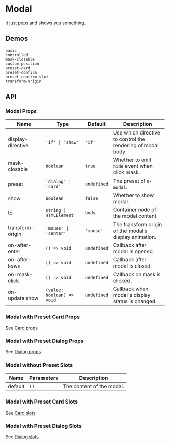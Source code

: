 # Modal

It just pops and shows you something.

## Demos

```demo
basic
controlled
mask-closable
custom-position
preset-card
preset-confirm
preset-confirm-slot
transform-origin
```

## API

### Modal Props

| Name | Type | Default | Description |
| --- | --- | --- | --- |
| display-directive | `'if' \| 'show'` | `'if'` | Use which directive to control the rendering of modal body. |
| mask-closable | `boolean` | `true` | Whether to emit `hide` event when click mask. |
| preset | `'dialog' \| 'card'` | `undefined` | The preset of `n-modal`. |
| show | `boolean` | `false` | Whether to show modal. |
| to | `string \| HTMLElement` | `body` | Container node of the modal content. |
| transform-origin | `'mouse' \| 'center'` | `'mouse'` | The transform origin of the modal's display animation. |
| on-after-enter | `() => void` | `undefined` | Callback after modal is opened. |
| on-after-leave | `() => void` | `undefined` | Callback after modal is closed. |
| on-mask-click | `() => void` | `undefined` | Callback on mask is clicked. |
| on-update:show | `(value: boolean) => void` | `undefined` | Callback when modal's display status is changed. |

### Modal with Preset Card Props

See [Card props](card#Card-Props)

### Modal with Preset Dialog Props

See [Dialog props](dialog#Dialog-Props)

### Modal without Preset Slots

| Name    | Parameters | Description               |
| ------- | ---------- | ------------------------- |
| default | `()`       | The content of the modal. |

### Modal with Preset Card Slots

See [Card slots](card#Card-Slots)

### Modal with Preset Dialog Slots

See [Dialog slots](dialog#Dialog-Slots)
